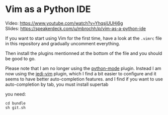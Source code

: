 # Vim as a Python IDE

Video: https://www.youtube.com/watch?v=YhqsjUUHj6g  
Slides: https://speakerdeck.com/u/mbrochh/p/vim-as-a-python-ide  

If you want to start using Vim for the first time, have a look at the
``.vimrc`` file in this repository and gradually uncomment everything.

Then install the plugins mentionned at the bottom of the file and you should
be good to go.

Please note that I am no longer using the [python-mode](https://github.com/klen/python-mode)
plugin. Instead I am now using the [jedi-vim](https://github.com/davidhalter/jedi-vim/)
plugin, which I find a bit easier to configure and it seems to have better
auto-completion features.
and I find if you want to use auto-completion by tab, you must install supertab

you need:
```
cd bundle
sh git.sh
```

